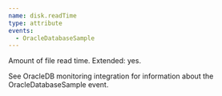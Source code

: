 ```yaml
---
name: disk.readTime
type: attribute
events:
  - OracleDatabaseSample
---
```


Amount of file read time. Extended: yes.

See OracleDB monitoring integration for information about the OracleDatabaseSample event.